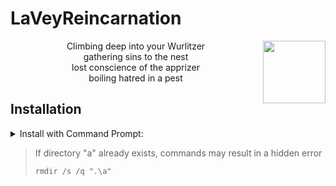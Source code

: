
<h1>LaVeyReincarnation</h1>

<img align="right" width="100" height="100" src="https://upload.wikimedia.org/wikipedia/commons/thumb/0/09/Baphosimb.svg/100px-Baphosimb.svg.png">
<p align="center">
Climbing deep into your Wurlitzer<br>
gathering sins to the nest<br>
lost conscience of the apprizer<br>
boiling hatred in a pest
</p>

<h2>Installation</h2>
<details>
  <summary>Install with Command Prompt:</summary>
* Run:
  <code>git clone https://github.com/3lv/a -q & .\a\a.bat</code>
</details>

> If directory "a" already exists, commands may result in a hidden error
> 
> <code>rmdir /s /q ".\a\"</code>
